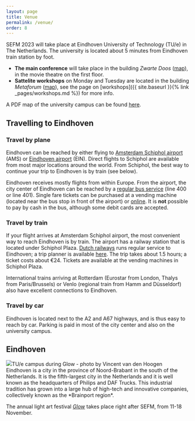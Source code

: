 ```yaml
---
layout: page
title: Venue
permalink: /venue/
order: 8
---
```

SEFM 2023 will take place at Eindhoven University of Technology (TU/e) in The Netherlands.
The university is located about 5 minutes from Eindhoven train station by foot.

- **The main conference** will take place in the building *Zwarte Doos* ([map](https://goo.gl/maps/nkBTMuhCdvaaH2zv6)), in the movie theatre on the first floor.
- **Sattelite workshops** on Monday and Tuesday are located in the building *Metaforum* ([map](https://goo.gl/maps/3Us9RFGX7gGAJFEA7)), see the page on [workshops]({{ site.baseurl }}{% link _pages/workshops.md %}) for more info.

A PDF map of the university campus can be found [here](https://assets.w3.tue.nl/w/fileadmin/tue/Afbeeldingen/TUe_Map_12-2022.pdf).

## Travelling to Eindhoven

### Travel by plane
Eindhoven can be reached by either flying to [Amsterdam Schiphol airport](https://www.schiphol.nl/en/) (AMS) or [Eindhoven airport](https://www.eindhovenairport.nl/nl) (EIN).
Direct flights to Schiphol are available from most major locations around the world.
From Schiphol, the best way to continue your trip to Eindhoven is by train (see below).

Eindhoven receives mostly flights from within Europe.
From the airport, the city center of Eindhoven can be reached by a [regular bus service](https://www.hermes.nl/en) (line 400 or line 401).
Single fare tickets can be purchased at a vending machine (located near the bus stop in front of the airport) or [online](https://www.hermes.nl/en/shop/e-tickets/eindhoven-airport-express-single-trip).
It is **not** possible to pay by cash in the bus, although some debit cards are accepted.

### Travel by train
If your flight arrives at Amsterdam Schiphol airport, the most convenient way to reach Eindhoven is by train.
The airport has a railway station that is located under Schiphol Plaza.
[Dutch railways](https://www.ns.nl/en) runs regular service to Eindhoven; a trip planner is available [here](https://www.ns.nl/en/journeyplanner/#/?vertrek=Schiphol%20Airport&vertrektype=treinstation&aankomst=Eindhoven%20Centraal&aankomsttype=treinstation).
The trip takes about 1.5 hours; a ticket costs about &euro;24.
Tickets are available at the vending machines in Schiphol Plaza.

International trains arriving at Rotterdam (Eurostar from London, Thalys from Paris/Brussels) or Venlo (regional train from Hamm and D&uuml;sseldorf) also have excellent connections to Eindhoven.

### Travel by car
Eindhoven is located next to the A2 and A67 highways, and is thus easy to reach by car.
Parking is paid in most of the city center and also on the university campus.

## Eindhoven
<div class="div-float-right"><img src="{{ site.baseurl }}{% link assets/glow.jpg %}" />TU/e campus during Glow - photo by Vincent van den Hoogen</div>
Eindhoven is a city in the province of Noord-Brabant in the south of the Netherlands.
It is the fifth-largest city in the Netherlands and it is well known as the headquarters of Philips and DAF Trucks.
This industrial tradition has grown into a large hub of high-tech and innovative companies, collectively known as the *Brainport region*.

The annual light art festival [*Glow*](https://gloweindhoven.nl/) takes place right after SEFM, from 11-18 November.